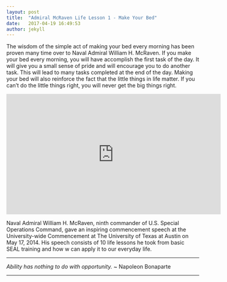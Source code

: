 ```yaml
---
layout: post
title:  "Admiral McRaven Life Lesson 1 - Make Your Bed"
date:   2017-04-19 16:49:53
author: jekyll
---
```


The wisdom of the simple act of making your bed every morning has been proven many time over to Naval Admiral William H. McRaven. If you make your bed every morning, you will have accomplish the first task of the day. It will give you a small sense of pride and will encourage you to do another task. This will lead to many tasks completed at the end of the day. Making your bed will also reinforce the fact that the little things in life matter. If you can’t do the little things right, you will never get the big things right.

<iframe width="560" height="315" src="https://www.youtube.com/embed/jflUvxQLkgs" frameborder="0" allowfullscreen></iframe>

Naval Admiral William H. McRaven, ninth commander of U.S. Special Operations Command, gave an inspiring commencement speech at the University-wide Commencement at The University of Texas at Austin on May 17, 2014. His speech consists of 10 life lessons he took from basic SEAL training and how w can apply it to our everyday life.

<hr />

*Ability has nothing to do with opportunity.*
~ Napoleon Bonaparte

<hr />